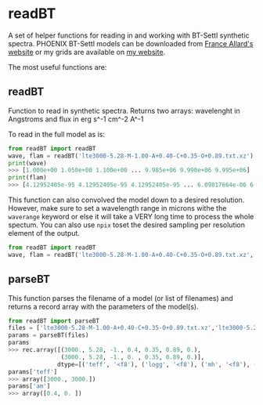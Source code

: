 # readBT
A set of helper functions for reading in and working with BT-Settl synthetic spectra.
PHOENIX BT-Settl models can be downloaded from [France Allard's website](http://perso.ens-lyon.fr/france.allard/) or my grids are available on [my website](http://people.bu.edu/mveyette/phoenix/index.html).

The most useful functions are:

## readBT
Function to read in synthetic spectra. Returns two arrays: wavelenght in Angstroms and flux in erg s^-1 cm^-2 A^-1

To read in the full model as is:
```python
from readBT import readBT
wave, flam = readBT('lte3000-5.28-M-1.00-A+0.40-C+0.35-O+0.89.txt.xz')
print(wave)
>>> [1.000e+00 1.050e+00 1.100e+00 ... 9.985e+06 9.990e+06 9.995e+06]
print(flam)
>>> [4.12952405e-95 4.12952405e-95 4.12952405e-95 ... 6.09817664e-06 6.08555231e-06 6.07295412e-06]
```

This function can also convolved the model down to a desired resolution. However, make sure to set a wavelength range in microns withe the `waverange` keyword or else it will take a VERY long time to process the whole spectum. You can also use `npix` toset the desired sampling per resolution element of the output.
```python
from readBT import readBT
wave, flam = readBT('lte3000-5.28-M-1.00-A+0.40-C+0.35-O+0.89.txt.xz', R=2500, waverange=[2.0,2.5], npix=10)
```

## parseBT
This function parses the filename of a model (or list of filenames) and returns a record array with the parameters of the model(s).

```python
from readBT import parseBT
files = ['lte3000-5.28-M-1.00-A+0.40-C+0.35-O+0.89.txt.xz','lte3000-5.28-M-1.00-A+0.00-C+0.35-O+0.89.txt.xz']
params = parseBT(files)
params
>>> rec.array([(3000., 5.28, -1., 0.4, 0.35, 0.89, 0.),
               (3000., 5.28, -1., 0. , 0.35, 0.89, 0.)],
              dtype=[('teff', '<f8'), ('logg', '<f8'), ('mh', '<f8'), ('am', '<f8'), ('c', '<f8'), ('o', '<f8'), ('ano', '<f8')])
params['teff']
>>> array([3000., 3000.])
params['am']
>>> array([0.4, 0. ])
```

